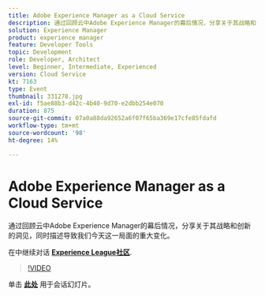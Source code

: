 ```yaml
---
title: Adobe Experience Manager as a Cloud Service
description: 通过回顾云中Adobe Experience Manager的幕后情况，分享关于其战略和创新的洞见，同时描述导致我们今天这一局面的重大变化。 此会话作为Adobe Developers Live内容活动的一部分提供。
solution: Experience Manager
product: experience manager
feature: Developer Tools
topic: Development
role: Developer, Architect
level: Beginner, Intermediate, Experienced
version: Cloud Service
kt: 7163
type: Event
thumbnail: 331278.jpg
exl-id: f5ae88b3-d42c-4b40-9d70-e2dbb254e070
duration: 875
source-git-commit: 07a0a88da92652a6f07f65ba369e17cfe85fdafd
workflow-type: tm+mt
source-wordcount: '98'
ht-degree: 14%

---
```


# Adobe Experience Manager as a Cloud Service

通过回顾云中Adobe Experience Manager的幕后情况，分享关于其战略和创新的洞见，同时描述导致我们今天这一局面的重大变化。

在中继续对话 **[Experience League社区](https://adobe.ly/36Yd3v6)**.

>[!VIDEO](https://video.tv.adobe.com/v/331278/?quality=12&learn=on&hidetitle=true)

单击 **[此处](/help/adobe-developers-live/assets/experience-manager-as-cloud-service.pdf)** 用于会话幻灯片。
